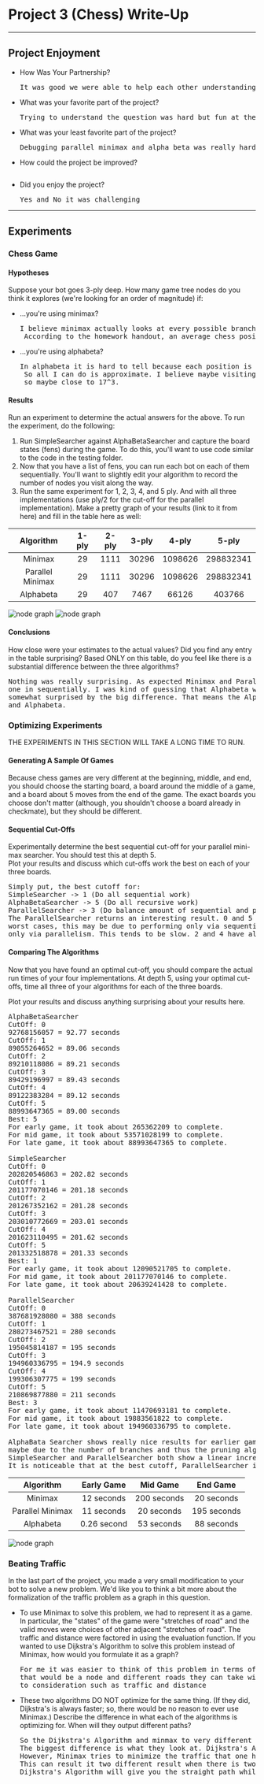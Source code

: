 # Project 3 (Chess) Write-Up #
--------

## Project Enjoyment ##
- How Was Your Partnership?
  <pre>It was good we were able to help each other understanding the question and debug</pre>
  
- What was your favorite part of the project?
  <pre>Trying to understand the question was hard but fun at the same time becuase it was a very new concept personally</pre>

- What was your least favorite part of the project?
  <pre>Debugging parallel minimax and alpha beta was really hard</pre>

- How could the project be improved?
  <pre></pre>

- Did you enjoy the project?
  <pre>Yes and No it was challenging</pre>
    
-----


## Experiments ##

### Chess Game ###

#### Hypotheses ####
Suppose your bot goes 3-ply deep.  How many game tree nodes do you think
it explores (we're looking for an order of magnitude) if:
 - ...you're using minimax?
    <pre>I believe minimax actually looks at every possible branch when calculating the nodes, unless we are in a incheck position. 
    According to the homework handout, an average chess position has 35 possible moves so after 3-ply deep, it will have looked at 35^3 nodes.  </pre>
 - ...you're using alphabeta?
    <pre>In alphabeta it is hard to tell because each position is going to be different, because we do know when we will be able to disregard the branch. 
    So all I can do is approximate. I believe maybe visiting half of the nodes and disregarding the other half might be reasonable each time we go down the tree
    so maybe close to 17^3.</pre>

#### Results ####
Run an experiment to determine the actual answers for the above.  To run
the experiment, do the following:
1. Run SimpleSearcher against AlphaBetaSearcher and capture the board
   states (fens) during the game.  To do this, you'll want to use code
   similar to the code in the testing folder.
2. Now that you have a list of fens, you can run each bot on each of them
   sequentially.  You'll want to slightly edit your algorithm to record the
   number of nodes you visit along the way.
3. Run the same experiment for 1, 2, 3, 4, and 5 ply. And with all three
   implementations (use ply/2 for the cut-off for the parallel
   implementation).  Make a pretty graph of your results (link to it from
   here) and fill in the table here as well:

|      Algorithm     | 1-ply | 2-ply | 3-ply |  4-ply  |   5-ply   |
| :----------------: |:-----:|:-----:|:-----:|:-------:|:---------:|
|       Minimax      |  29   | 1111  | 30296 | 1098626 | 298832341 |
|  Parallel Minimax  |  29   | 1111  | 30296 | 1098626 | 298832341 |
|      Alphabeta     |  29   | 407   | 7467  | 66126   | 403766    |

![node graph](nodecount.png)
![node graph](lognodecount.png)


#### Conclusions ####
How close were your estimates to the actual values?  Did you find any
entry in the table surprising?  Based ONLY on this table, do you feel
like there is a substantial difference between the three algorithms?
<pre>Nothing was really surprising. As expected Minimax and Parallel Minimax had the same node count because they are essentially doing the same thing one in parallel 
one in sequentially. I was kind of guessing that Alphabeta will be looking at half amount of node that Minimax is looking at however the difference was bigger. I was
somewhat surprised by the big difference. That means the Alphabeta was able to eliminate a lot of options. So this means that there are a big difference between normal
and Alphabeta. </pre>

### Optimizing Experiments ###
THE EXPERIMENTS IN THIS SECTION WILL TAKE A LONG TIME TO RUN. 

#### Generating A Sample Of Games ####
Because chess games are very different at the beginning, middle,
and end, you should choose the starting board, a board around the middle
of a game, and a board about 5 moves from the end of the game.  The exact boards
you choose don't matter (although, you shouldn't choose a board already in
checkmate), but they should be different.

#### Sequential Cut-Offs ####
Experimentally determine the best sequential cut-off for your
parallel mini-max searcher.  You should test this at depth 5.  
Plot your results and discuss which cut-offs work the best on each of
your three boards.
<pre>
Simply put, the best cutoff for:
SimpleSearcher -> 1 (Do all sequential work)
AlphaBetaSearcher -> 5 (Do all recursive work)
ParallelSearcher -> 3 (Do balance amount of sequential and parallel work).
The ParallelSearcher returns an interesting result. 0 and 5 are the
worst cases, this may be due to performing only via sequential or
only via parallelism. This tends to be slow. 2 and 4 have almost the same time value and 3 is a tiny tiny bit faster than 2 and 4. So the more balanced the parallel and sequential works are, the faster it is.
</pre>


#### Comparing The Algorithms ####
Now that you have found an optimal cut-off, 
you should compare the actual run times of your four implementations. 
At depth 5, using your optimal 
cut-offs, time all three of your algorithms
for each of the three boards.

Plot your results and discuss anything surprising about your results here.
<pre>
AlphaBetaSearcher
CutOff: 0
92768156057 = 92.77 seconds
CutOff: 1
89055264652 = 89.06 seconds
CutOff: 2
89210118086 = 89.21 seconds
CutOff: 3
89429196997 = 89.43 seconds
CutOff: 4
89122383284 = 89.12 seconds
CutOff: 5
88993647365 = 89.00 seconds
Best: 5
For early game, it took about 265362209 to complete.
For mid game, it took about 53571028199 to complete.
For late game, it took about 88993647365 to complete.

SimpleSearcher
CutOff: 0
202820546863 = 202.82 seconds
CutOff: 1
201177070146 = 201.18 seconds
CutOff: 2
201267352162 = 201.28 seconds
CutOff: 3
203010772669 = 203.01 seconds
CutOff: 4
201623110495 = 201.62 seconds
CutOff: 5
201332518878 = 201.33 seconds
Best: 1
For early game, it took about 12090521705 to complete.
For mid game, it took about 201177070146 to complete.
For late game, it took about 20639241428 to complete.

ParallelSearcher
CutOff: 0
387681928080 = 388 seconds
CutOff: 1
280273467521 = 280 seconds
CutOff: 2
195045814187 = 195 seconds
CutOff: 3
194960336795 = 194.9 seconds
CutOff: 4
199306307775 = 199 seconds
CutOff: 5
210869877880 = 211 seconds
Best: 3
For early game, it took about 11470693181 to complete.
For mid game, it took about 19883561822 to complete.
For late game, it took about 194960336795 to complete.

AlphaBata Searcher shows really nice results for earlier games. This
maybe due to the number of branches and thus the pruning algorithm is much simplified in the earlier stages rather than later ones.
SimpleSearcher and ParallelSearcher both show a linear increment of play time from early game to late game, and at the very final stage of late game, the play time is decreased by a little (this is due to game ending). 
It is noticeable that at the best cutoff, ParallelSearcher is a bit faster than SimpleSearcher and at any other cases, SimpleSearcher is more consistent and faster.
</pre>

|      Algorithm     | Early Game |  Mid Game |  End Game |
| :----------------: |:----------:|:---------:|:---------:|
|       Minimax      | 12 seconds |200 seconds|20 seconds |
|  Parallel Minimax  | 11 seconds |20 seconds |195 seconds|
|      Alphabeta     | 0.26 second|53 seconds |88 seconds |

![node graph](algoCompare.png)



### Beating Traffic ###
In the last part of the project, you made a very small modification to your bot
to solve a new problem.  We'd like you to think a bit more about the 
formalization of the traffic problem as a graph in this question.  
- To use Minimax to solve this problem, we had to represent it as a game. In
  particular, the "states" of the game were "stretches of road" and the valid
  moves were choices of other adjacent "stretches of road".  The traffic and
  distance were factored in using the evaluation function.  If you wanted to use
  Dijkstra's Algorithm to solve this problem instead of Minimax, how would you
  formulate it as a graph?
  <pre>For me it was easier to think of this problem in terms of graph and use Dijkstra's Algorithm. Wherever a diver has to make a choice between more than one road,
  that would be a node and different roads they can take will be edge and the weight will be the time it takes to go between two nodes. This time will take everything in 
  to consideration such as traffic and distance</pre>

- These two algorithms DO NOT optimize for the same thing.  (If they did,
  Dijkstra's is always faster; so, there would be no reason to ever use
  Minimax.)  Describe the difference in what each of the algorithms is
  optimizing for.  When will they output different paths?
  <pre>So the Dijkstra's Algorithm and minmax to very different things.
  The biggest difference is what they look at. Dijkstra's Algorithm looks at the time and tried to minimize the time that it would cost to go from point A to B.
  However, Minimax tries to minimize the traffic that one has to go through, so it is not necessarily the fastest path.  
  This can result it two different result when there is two path to A to B where one is straight but very traffic heavy and one goes around but is less traffic heavy.
  Dijkstra's Algorithm will give you the straight path while Minimax will give you the around path. </pre>